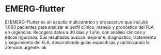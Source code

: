 # EMERG-flutter
El EMERG-Flutter es un estudio multicéntrico y prospectivo que incluirá 1.000 pacientes para analizar el perfil clínico, manejo y pronóstico del FLA en urgencias. Recogerá datos a 30 días y 1 año, con análisis clínicos y éticos rigurosos.
Sus resultados buscan mejorar el diagnóstico, tratamiento y seguimiento del FLA, desarrollando guías específicas y optimizando la atención urgente.
ok